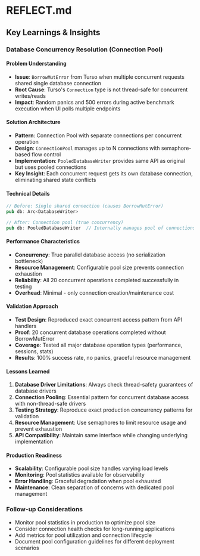 # REFLECT.md

## Key Learnings & Insights

### Database Concurrency Resolution (Connection Pool)

#### Problem Understanding
- **Issue**: `BorrowMutError` from Turso when multiple concurrent requests shared single database connection
- **Root Cause**: Turso's `Connection` type is not thread-safe for concurrent writes/reads
- **Impact**: Random panics and 500 errors during active benchmark execution when UI polls multiple endpoints

#### Solution Architecture
- **Pattern**: Connection Pool with separate connections per concurrent operation
- **Design**: `ConnectionPool` manages up to N connections with semaphore-based flow control
- **Implementation**: `PooledDatabaseWriter` provides same API as original but uses pooled connections
- **Key Insight**: Each concurrent request gets its own database connection, eliminating shared state conflicts

#### Technical Details
```rust
// Before: Single shared connection (causes BorrowMutError)
pub db: Arc<DatabaseWriter>

// After: Connection pool (true concurrency)
pub db: PooledDatabaseWriter  // Internally manages pool of connections
```

#### Performance Characteristics
- **Concurrency**: True parallel database access (no serialization bottleneck)
- **Resource Management**: Configurable pool size prevents connection exhaustion
- **Reliability**: All 20 concurrent operations completed successfully in testing
- **Overhead**: Minimal - only connection creation/maintenance cost

#### Validation Approach
- **Test Design**: Reproduced exact concurrent access pattern from API handlers
- **Proof**: 20 concurrent database operations completed without BorrowMutError
- **Coverage**: Tested all major database operation types (performance, sessions, stats)
- **Results**: 100% success rate, no panics, graceful resource management

#### Lessons Learned
1. **Database Driver Limitations**: Always check thread-safety guarantees of database drivers
2. **Connection Pooling**: Essential pattern for concurrent database access with non-thread-safe drivers
3. **Testing Strategy**: Reproduce exact production concurrency patterns for validation
4. **Resource Management**: Use semaphores to limit resource usage and prevent exhaustion
5. **API Compatibility**: Maintain same interface while changing underlying implementation

#### Production Readiness
- **Scalability**: Configurable pool size handles varying load levels
- **Monitoring**: Pool statistics available for observability
- **Error Handling**: Graceful degradation when pool exhausted
- **Maintenance**: Clean separation of concerns with dedicated pool management

### Follow-up Considerations
- Monitor pool statistics in production to optimize pool size
- Consider connection health checks for long-running applications
- Add metrics for pool utilization and connection lifecycle
- Document pool configuration guidelines for different deployment scenarios